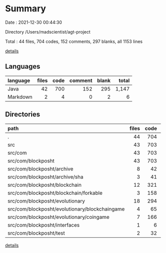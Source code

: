 # Summary

Date : 2021-12-30 00:44:30

Directory /Users/madscientist/agt-project

Total : 44 files,  704 codes, 152 comments, 297 blanks, all 1153 lines

[details](details.md)

## Languages
| language | files | code | comment | blank | total |
| :--- | ---: | ---: | ---: | ---: | ---: |
| Java | 42 | 700 | 152 | 295 | 1,147 |
| Markdown | 2 | 4 | 0 | 2 | 6 |

## Directories
| path | files | code | comment | blank | total |
| :--- | ---: | ---: | ---: | ---: | ---: |
| . | 44 | 704 | 152 | 297 | 1,153 |
| src | 43 | 703 | 152 | 297 | 1,152 |
| src/com | 43 | 703 | 152 | 297 | 1,152 |
| src/com/blockposht | 43 | 703 | 152 | 297 | 1,152 |
| src/com/blockposht/archive | 8 | 42 | 115 | 60 | 217 |
| src/com/blockposht/archive/sha | 3 | 41 | 4 | 17 | 62 |
| src/com/blockposht/blockchain | 12 | 321 | 18 | 107 | 446 |
| src/com/blockposht/blockchain/forkable | 3 | 158 | 6 | 46 | 210 |
| src/com/blockposht/evolutionary | 18 | 294 | 18 | 112 | 424 |
| src/com/blockposht/evolutionary/blockchaingame | 4 | 65 | 7 | 29 | 101 |
| src/com/blockposht/evolutionary/coingame | 7 | 166 | 0 | 55 | 221 |
| src/com/blockposht/interfaces | 1 | 6 | 0 | 3 | 9 |
| src/com/blockposht/test | 2 | 32 | 0 | 11 | 43 |

[details](details.md)